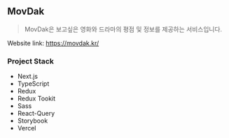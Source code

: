 ## MovDak

> MovDak은 보고싶은 영화와 드라마의 평점 및 정보를 제공하는 서비스입니다.

Website link: https://movdak.kr/

### Project Stack
- Next.js
- TypeScript
- Redux
- Redux Tookit
- Sass
- React-Query
- Storybook
- Vercel
